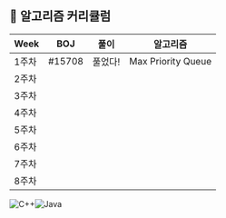 

## 🍎 알고리즘 커리큘럼

| Week | BOJ | 풀이 | 알고리즘 |
| ------ | -- | -- |----------- |
| 1주차 | #15708 | 풀었다! | Max Priority Queue |
| 2주차 |  |  |  |
| 3주차 |  |  |  |
| 4주차 |  |  |  |
| 5주차 |  |  |  |
| 6주차 |  |  |  |
| 7주차 |  |  |  |
| 8주차 |  |  |  |

![C++](https://img.shields.io/badge/c++-%2300599C.svg?style=for-the-badge&logo=c%2B%2B&logoColor=white)![Java](https://img.shields.io/badge/java-%23ED8B00.svg?style=for-the-badge&logo=java&logoColor=white)
